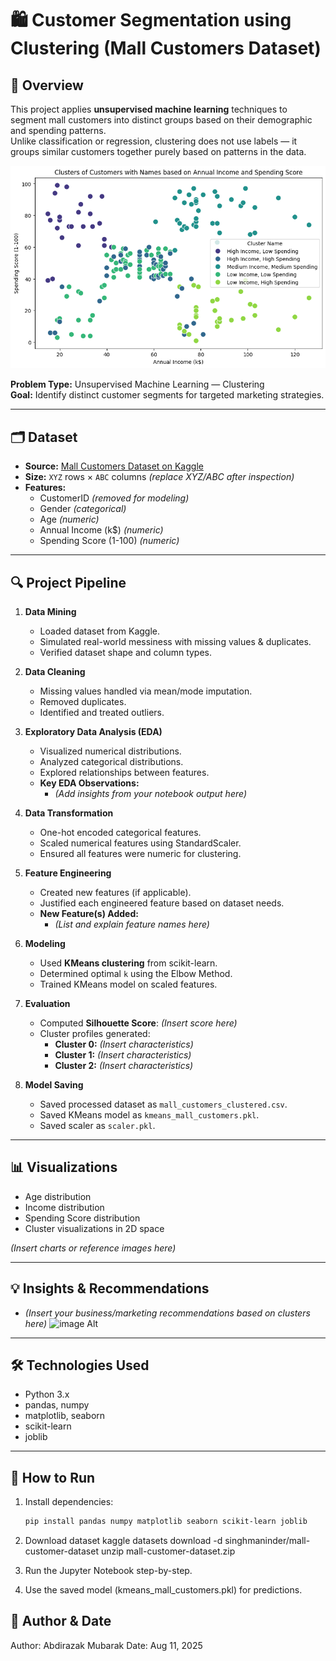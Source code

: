 # 🛍️ Customer Segmentation using Clustering (Mall Customers Dataset)

## 📌 Overview

This project applies **unsupervised machine learning** techniques to segment mall customers into distinct groups based on their demographic and spending patterns.  
Unlike classification or regression, clustering does not use labels — it groups similar customers together purely based on patterns in the data.

![image alt](https://github.com/iamabdirazak/Customer-Segmentation/blob/main/customer_clustering%20_chart.png?raw=true)

**Problem Type:** Unsupervised Machine Learning — Clustering  
**Goal:** Identify distinct customer segments for targeted marketing strategies.

---

## 🗂 Dataset

- **Source:** [Mall Customers Dataset on Kaggle](https://www.kaggle.com/datasets/singhmaninder/mall-customer-dataset)
- **Size:** `XYZ` rows × `ABC` columns _(replace XYZ/ABC after inspection)_
- **Features:**
  - CustomerID _(removed for modeling)_
  - Gender _(categorical)_
  - Age _(numeric)_
  - Annual Income (k$) _(numeric)_
  - Spending Score (1-100) _(numeric)_

---

## 🔍 Project Pipeline

1. **Data Mining**

   - Loaded dataset from Kaggle.
   - Simulated real-world messiness with missing values & duplicates.
   - Verified dataset shape and column types.

2. **Data Cleaning**

   - Missing values handled via mean/mode imputation.
   - Removed duplicates.
   - Identified and treated outliers.

3. **Exploratory Data Analysis (EDA)**

   - Visualized numerical distributions.
   - Analyzed categorical distributions.
   - Explored relationships between features.
   - **Key EDA Observations:**
     - _(Add insights from your notebook output here)_

4. **Data Transformation**

   - One-hot encoded categorical features.
   - Scaled numerical features using StandardScaler.
   - Ensured all features were numeric for clustering.

5. **Feature Engineering**

   - Created new features (if applicable).
   - Justified each engineered feature based on dataset needs.
   - **New Feature(s) Added:**
     - _(List and explain feature names here)_

6. **Modeling**

   - Used **KMeans clustering** from scikit-learn.
   - Determined optimal `k` using the Elbow Method.
   - Trained KMeans model on scaled features.

7. **Evaluation**

   - Computed **Silhouette Score**: _(Insert score here)_
   - Cluster profiles generated:
     - **Cluster 0:** _(Insert characteristics)_
     - **Cluster 1:** _(Insert characteristics)_
     - **Cluster 2:** _(Insert characteristics)_

8. **Model Saving**
   - Saved processed dataset as `mall_customers_clustered.csv`.
   - Saved KMeans model as `kmeans_mall_customers.pkl`.
   - Saved scaler as `scaler.pkl`.

---

## 📊 Visualizations

- Age distribution
- Income distribution
- Spending Score distribution
- Cluster visualizations in 2D space

_(Insert charts or reference images here)_

---

## 💡 Insights & Recommendations

- _(Insert your business/marketing recommendations based on clusters here)_
  ![image Alt](customer_clustering_chart.png)

---

## 🛠 Technologies Used

- Python 3.x
- pandas, numpy
- matplotlib, seaborn
- scikit-learn
- joblib

---

## 🚀 How to Run

1. Install dependencies:

   ```bash
   pip install pandas numpy matplotlib seaborn scikit-learn joblib
   ```

2. Download dataset
   kaggle datasets download -d singhmaninder/mall-customer-dataset
   unzip mall-customer-dataset.zip

3. Run the Jupyter Notebook step-by-step.

4. Use the saved model (kmeans_mall_customers.pkl) for predictions.

## 📅 Author & Date

Author: Abdirazak Mubarak
Date: Aug 11, 2025
